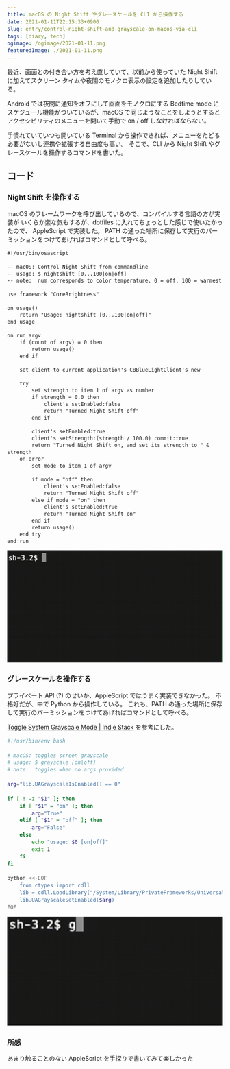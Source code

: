 ```yaml
---
title: macOS の Night Shift やグレースケールを CLI から操作する
date: 2021-01-11T22:15:33+0900
slug: entry/control-night-shift-and-grayscale-on-macos-via-cli
tags: [diary, tech]
ogimage: /ogimage/2021-01-11.png
featuredImage: ./2021-01-11.png
---
```


最近、画面との付き合い方を考え直していて、以前から使っていた Night Shift
に加えてスクリーン タイムや夜間のモノクロ表示の設定を追加したりしている。

Android では夜間に通知をオフにして画面をモノクロにする Bedtime mode に
スケジュール機能がついているが、macOS で同じようなことをしようとすると
アクセシビリティのメニューを開いて手動で on / off しなければならない。

手慣れていていつも開いている Terminal から操作できれば、メニューをたどる
必要がないし連携や拡張する自由度も高い。
そこで、CLI から Night Shift やグレースケールを操作するコマンドを書いた。

## コード
### Night Shift を操作する

macOS のフレームワークを呼び出しているので、コンパイルする言語の方が実装が
いくらか楽な気もするが、dotfiles に入れてちょっとした感じで使いたかったので、
AppleScript で実装した。
PATH の通った場所に保存して実行のパーミッションをつけてあげればコマンドとして呼べる。

```applescript
#!/usr/bin/osascript

-- macOS: Control Night Shift from commandline
-- usage: $ nightshift [0...100|on|off]
-- note:  num corresponds to color temperature. 0 = off, 100 = warmest

use framework "CoreBrightness"

on usage()
	return "Usage: nightshift [0...100|on|off]"
end usage

on run argv
	if (count of argv) = 0 then
		return usage()
	end if

	set client to current application's CBBlueLightClient's new

	try
		set strength to item 1 of argv as number
		if strength = 0.0 then
			client's setEnabled:false
			return "Turned Night Shift off"
		end if

		client's setEnabled:true
		client's setStrength:(strength / 100.0) commit:true
		return "Turned Night Shift on, and set its strength to " & strength
	on error
		set mode to item 1 of argv

		if mode = "off" then
			client's setEnabled:false
			return "Turned Night Shift off"
		else if mode = "on" then
			client's setEnabled:true
			return "Turned Night Shift on"
		end if
		return usage()
	end try
end run
```

![](nightshift.gif)

### グレースケールを操作する

プライベート API (?) のせいか、AppleScript ではうまく実装できなかった。
不格好だが、中で Python から操作している。
これも、PATH の通った場所に保存して実行のパーミッションをつけてあげればコマンドとして呼べる。

[Toggle System Grayscale Mode | Indie Stack](https://indiestack.com/2019/04/toggle-system-grayscale-mode/)
を参考にした。

```bash
#!/usr/bin/env bash

# macOS: toggles screen grayscale
# usage: $ grayscale [on|off]
# note:  toggles when no args provided

arg="lib.UAGrayscaleIsEnabled() == 0"

if [ ! -z "$1" ]; then
	if [ "$1" = "on" ]; then
		arg="True"
	elif [ "$1" = "off" ]; then
		arg="False"
	else
		echo "usage: $0 [on|off]"
		exit 1
	fi
fi

python <<-EOF
	from ctypes import cdll
	lib = cdll.LoadLibrary("/System/Library/PrivateFrameworks/UniversalAccess.framework/UniversalAccess")
	lib.UAGrayscaleSetEnabled($arg)
EOF
```

![](grayscale.gif)

### 所感

あまり触ることのない AppleScript を手探りで書いてみて楽しかった
